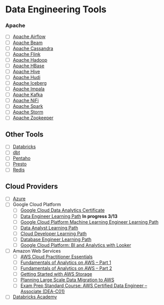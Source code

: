 # Data Engineering Tools

### Apache

- [ ] [Apache Airflow](https://airflow.apache.org/docs/apache-airflow/stable/tutorial/fundamentals.html)
- [ ] [Apache Beam](https://beam.apache.org/get-started/beam-overview/)
- [ ] [Apache Cassandra](https://cassandra.apache.org/doc/latest/cassandra/architecture/overview.html)
- [ ] [Apache Flink](https://nightlies.apache.org/flink/flink-docs-release-1.19/docs/learn-flink/overview/)
- [ ] [Apache Hadoop](https://hadoop.apache.org/docs/r1.2.1/index.html)
- [ ] [Apache HBase](https://hbase.apache.org/index.html)
- [ ] [Apache Hive](https://hive.apache.org/)
- [ ] [Apache Hudi](https://hudi.apache.org/docs/overview/)
- [ ] [Apache Iceberg](https://iceberg.apache.org/docs/1.5.0/#reliability-and-performance)
- [ ] [Apache Impala](https://impala.apache.org/overview.html)
- [ ] [Apache Kafka](https://kafka.apache.org/intro)
- [ ] [Apache NiFi](https://nifi.apache.org/docs/nifi-docs/html/overview.html)
- [ ] [Apache Spark](https://spark.apache.org/docs/latest/index.html)
- [ ] [Apache Storm](https://storm.apache.org/index.html)
- [ ] [Apache Zookeeper](https://zookeeper.apache.org/doc/r3.1.2/index.html)

## Other Tools

- [ ] [Databricks](https://docs.databricks.com/en/introduction/index.html)
- [ ] [dbt](https://docs.getdbt.com/docs/introduction)
- [ ] [Pentaho](https://pentaho-public.atlassian.net/wiki/spaces/EAI/pages/372704041/Getting+Started)
- [ ] [Presto](https://prestodb.github.io/docs/current/)
- [ ] [Redis](https://redis.io/learn/develop/node/nodecrashcourse/whatisredis)

## Cloud Providers
    
- [ ] [Azure](https://learn.microsoft.com/en-us/credentials/certifications/azure-data-engineer/?practice-assessment-type=certification) 
- [ ] Google Cloud Platform
    - [ ] [Google Cloud Data Analytics Certificate](https://www.cloudskillsboost.google/paths/420)
    - [ ] [Data Engineer Learning Path](https://www.cloudskillsboost.google/paths/16) **In progress 3/13**
    - [ ] [Google Cloud Platform Machine Learning Engineer Learning Path](https://www.cloudskillsboost.google/paths/17)
    - [ ] [Data Analyst Learning Path](https://www.cloudskillsboost.google/paths/18)
    - [ ] [Cloud Developer Learning Path](https://www.cloudskillsboost.google/paths/19)
    - [ ] [Database Engineer Learning Path](https://www.cloudskillsboost.google/paths/22)
    - [ ] [Google Cloud Platform: BI and Analytics with Looker](https://www.cloudskillsboost.google/paths/28)
- [ ] Amazon Web Services
    - [ ] [AWS Cloud Practitioner Essentials](https://explore.skillbuilder.aws/learn/course/external/view/elearning/134/aws-cloud-practitioner-essentials)
    - [ ] [Fundamentals of Analytics on AWS – Part 1](https://explore.skillbuilder.aws/learn/course/external/view/elearning/18437/fundamentals-of-analytics-on-aws-part-1)
    - [ ] [Fundamentals of Analytics on AWS – Part 2](https://explore.skillbuilder.aws/learn/course/external/view/elearning/18440/fundamentals-of-analytics-on-aws-part-2)
    - [ ] [Getting Started with AWS Storage](https://explore.skillbuilder.aws/learn/course/external/view/elearning/6233/getting-started-with-aws-storage)
    - [ ] [Planning Large Scale Data Migration to AWS](https://explore.skillbuilder.aws/learn/course/external/view/elearning/15545/planning-large-scale-data-migrations-to-aws)
    - [ ] [Exam Prep Standard Course: AWS Certified Data Engineer – Associate (DEA-C01)](https://explore.skillbuilder.aws/learn/course/external/view/elearning/18546/exam-prep-standard-course-aws-certified-data-engineer-associate-dea-c01)
- [ ] [Databricks Academy](https://github.com/reginaldosilva27/Databricks/blob/main/tips/DatabricksAcademy/Learning.md)
